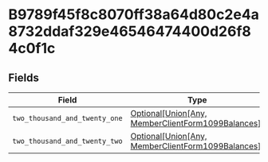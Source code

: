 # B9789f45f8c8070ff38a64d80c2e4a8732ddaf329e46546474400d26f84c0f1c


## Fields

| Field                                                                                                                                             | Type                                                                                                                                              | Required                                                                                                                                          | Description                                                                                                                                       |
| ------------------------------------------------------------------------------------------------------------------------------------------------- | ------------------------------------------------------------------------------------------------------------------------------------------------- | ------------------------------------------------------------------------------------------------------------------------------------------------- | ------------------------------------------------------------------------------------------------------------------------------------------------- |
| `two_thousand_and_twenty_one`                                                                                                                     | [Optional[Union[Any, MemberClientForm1099Balances]]](../../models/shared/b9789f45f8c8070ff38a64d80c2e4a8732ddaf329e46546474400d26f84c0f1c2021.md) | :heavy_minus_sign:                                                                                                                                | N/A                                                                                                                                               |
| `two_thousand_and_twenty_two`                                                                                                                     | [Optional[Union[Any, MemberClientForm1099Balances]]](../../models/shared/b9789f45f8c8070ff38a64d80c2e4a8732ddaf329e46546474400d26f84c0f1c2022.md) | :heavy_minus_sign:                                                                                                                                | N/A                                                                                                                                               |